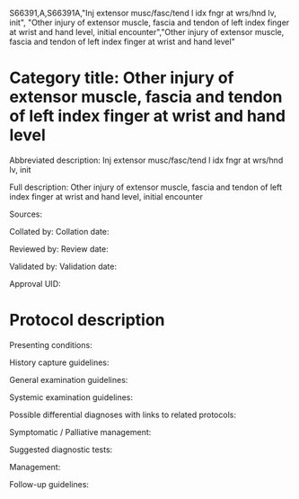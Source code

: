 S66391,A,S66391A,"Inj extensor musc/fasc/tend l idx fngr at wrs/hnd lv, init", "Other injury of extensor muscle, fascia and tendon of left index finger at wrist and hand level, initial encounter","Other injury of extensor muscle, fascia and tendon of left index finger at wrist and hand level"
# Category title: Other injury of extensor muscle, fascia and tendon of left index finger at wrist and hand level

Abbreviated description: Inj extensor musc/fasc/tend l idx fngr at wrs/hnd lv, init

Full description: Other injury of extensor muscle, fascia and tendon of left index finger at wrist and hand level, initial encounter

Sources:

Collated by:
Collation date:

Reviewed by:
Review date:

Validated by:
Validation date:

Approval UID:

# Protocol description

Presenting conditions:

History capture guidelines:

General examination guidelines:

Systemic examination guidelines:

Possible differential diagnoses with links to related protocols:

Symptomatic / Palliative management:

Suggested diagnostic tests:

Management:

Follow-up guidelines:
